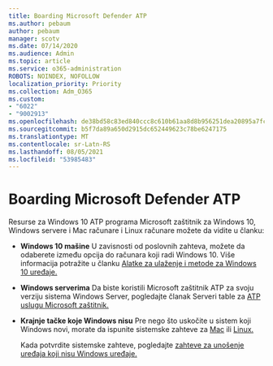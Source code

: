 ```yaml
---
title: Boarding Microsoft Defender ATP
ms.author: pebaum
author: pebaum
manager: scotv
ms.date: 07/14/2020
ms.audience: Admin
ms.topic: article
ms.service: o365-administration
ROBOTS: NOINDEX, NOFOLLOW
localization_priority: Priority
ms.collection: Adm_O365
ms.custom:
- "6022"
- "9002913"
ms.openlocfilehash: de38bd58c83ed840ccc8c610b61aa8d8b956251dea20895a7fc0e193d11585df
ms.sourcegitcommit: b5f7da89a650d2915dc652449623c78be6247175
ms.translationtype: MT
ms.contentlocale: sr-Latn-RS
ms.lasthandoff: 08/05/2021
ms.locfileid: "53985483"
---
```

# <a name="onboarding-microsoft-defender-atp"></a>Boarding Microsoft Defender ATP

Resurse za Windows 10 ATP programa Microsoft zaštitnik za Windows 10, Windows servere i Mac računare i Linux računare možete da vidite u članku: 

- **Windows 10 mašine** U zavisnosti od poslovnih zahteva, možete da odaberete između opcija do računara koji radi Windows 10. Više informacija potražite u članku [Alatke za ulaženje i metode za Windows 10 uređaje.](/windows/security/threat-protection/microsoft-defender-atp/configure-endpoints) 

- **Windows serverima** Da biste koristili Microsoft zaštitnik ATP za svoju verziju sistema Windows Server, pogledajte članak Serveri table za [ATP uslugu Microsoft zaštitnik.](/windows/security/threat-protection/microsoft-defender-atp/configure-server-endpoints)

- **Krajnje tačke koje Windows nisu**  Pre nego što uskočite u sistem koji Windows novi, morate da ispunite sistemske zahteve za [Mac](/windows/security/threat-protection/microsoft-defender-atp/microsoft-defender-atp-mac#system-requirements) ili [Linux.](/windows/security/threat-protection/microsoft-defender-atp/microsoft-defender-atp-linux#system-requirements)

    Kada potvrdite sistemske zahteve, pogledajte [zahteve za unošenje uređaja koji nisu Windows uređaje.](/windows/security/threat-protection/microsoft-defender-atp/configure-endpoints-non-windows#onboarding-non-windows-machines)